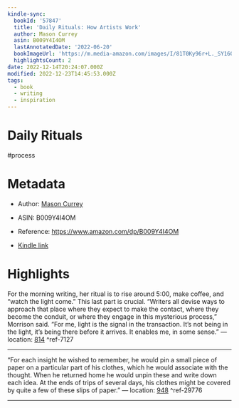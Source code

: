```yaml
---
kindle-sync:
  bookId: '57847'
  title: 'Daily Rituals: How Artists Work'
  author: Mason Currey
  asin: B009Y4I4OM
  lastAnnotatedDate: '2022-06-20'
  bookImageUrl: 'https://m.media-amazon.com/images/I/81T0Ky96r+L._SY160.jpg'
  highlightsCount: 2
date: 2022-12-14T20:24:07.000Z
modified: 2022-12-23T14:45:53.000Z
tags:
  - book
  - writing
  - inspiration
---
```

# Daily Rituals

#process 

# Metadata

* Author: [Mason Currey](https://www.amazon.com/Mason-Currey/e/B0093C1JK6/ref=dp_byline_cont_ebooks_1)

* ASIN: B009Y4I4OM

* Reference: <https://www.amazon.com/dp/B009Y4I4OM>

* [Kindle link](kindle://book?action=open&asin=B009Y4I4OM)

# Highlights

For the morning writing, her ritual is to rise around 5:00, make coffee, and “watch the light come.” This last part is crucial. “Writers all devise ways to approach that place where they expect to make the contact, where they become the conduit, or where they engage in this mysterious process,” Morrison said. “For me, light is the signal in the transaction. It’s not being in the light, it’s being there before it arrives. It enables me, in some sense.” — location: [814](kindle://book?action=open&asin=B009Y4I4OM&location=814) ^ref-7127

---

“For each insight he wished to remember, he would pin a small piece of paper on a particular part of his clothes, which he would associate with the thought. When he returned home he would unpin these and write down each idea. At the ends of trips of several days, his clothes might be covered by quite a few of these slips of paper.” — location: [948](kindle://book?action=open&asin=B009Y4I4OM&location=948) ^ref-29776

---
